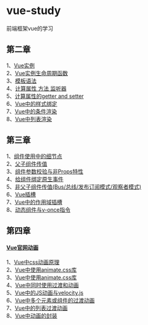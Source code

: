 # vue-study
前端框架vue的学习

## 第二章  
1、[Vue实例](https://github.com/szjzszjz/vue-study/blob/master/two/index.0.html)  
2、[Vue实例生命周期函数](https://github.com/szjzszjz/vue-study/blob/master/two/index.1.html)  
3、[模板语法](https://github.com/szjzszjz/vue-study/blob/master/two/index.2.html)  
4、[计算属性 方法 监听器](https://github.com/szjzszjz/vue-study/blob/master/two/index.3.html)  
5、[计算属性的getter and setter](https://github.com/szjzszjz/vue-study/blob/master/two/index.4.html)  
6、[Vue中的样式绑定](https://github.com/szjzszjz/vue-study/blob/master/two/index.5.html)  
7、[Vue中的条件渲染](https://github.com/szjzszjz/vue-study/blob/master/two/index.7.html)  
8、[Vue中列表渲染](https://github.com/szjzszjz/vue-study/blob/master/two/index.8.html)  
## 第三章  
1、[组件使用中的细节点](https://github.com/szjzszjz/vue-study/blob/master/three/index.0.html)  
2、[父子组件传值](https://github.com/szjzszjz/vue-study/blob/master/three/index.1.html)  
3、[组件参数校验与非Props特性](https://github.com/szjzszjz/vue-study/blob/master/three/index.2.html)  
4、[给组件绑定原生事件](https://github.com/szjzszjz/vue-study/blob/master/three/index.3.html)  
5、[非父子组件传值(Bus/总线/发布订阅模式/观察者模式)](https://github.com/szjzszjz/vue-study/blob/master/three/index.4.html)  
6、[Vue插槽](https://github.com/szjzszjz/vue-study/blob/master/three/index.5.html)  
7、[Vue中的作用域插槽](https://github.com/szjzszjz/vue-study/blob/master/three/index.6.html)  
8、[动态组件与v-once指令](https://github.com/szjzszjz/vue-study/blob/master/three/index.7.html)  
## 第四章  
#### [Vue官网动画](https://cn.vuejs.org/v2/guide/transitions.html)  
1、[Vue中css动画原理](https://github.com/szjzszjz/vue-study/blob/master/four/index.0.html)  
2、[Vue中使用animate.css库](https://github.com/szjzszjz/vue-study/blob/master/four/index.1.html)  
3、[Vue中使用animate.css库](https://github.com/szjzszjz/vue-study/blob/master/four/index.2.html)  
4、[Vue中同时使用过渡和动画](https://github.com/szjzszjz/vue-study/blob/master/four/index.3.html)  
5、[Vue中的JS动画与velocity.js](https://github.com/szjzszjz/vue-study/blob/master/four/index.4.html)  
6、[Vue中多个元素或组件的过渡动画](https://github.com/szjzszjz/vue-study/blob/master/four/index.5.html)  
7、[Vue中的列表过渡动画](https://github.com/szjzszjz/vue-study/blob/master/four/index.6.html)  
8、[Vue中动画的封装](https://github.com/szjzszjz/vue-study/blob/master/four/index.7.html)  